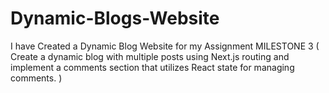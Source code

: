 # Dynamic-Blogs-Website
I have Created a Dynamic Blog Website for my Assignment MILESTONE 3 ( Create a dynamic blog with multiple posts using Next.js routing and implement a comments section that utilizes React state for managing comments. )

